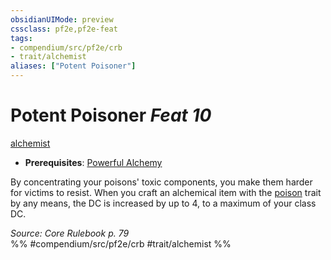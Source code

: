 ```yaml
---
obsidianUIMode: preview
cssclass: pf2e,pf2e-feat
tags:
- compendium/src/pf2e/crb
- trait/alchemist
aliases: ["Potent Poisoner"]
---
```

# Potent Poisoner  *Feat 10*  
[alchemist](/rules/traits/alchemist.md)  

- **Prerequisites**: [Powerful Alchemy](/compendium/feats/powerful-alchemy.md)

By concentrating your poisons' toxic components, you make them harder for victims to resist. When you craft an alchemical item with the [poison](/rules/traits/poison.md) trait by any means, the DC is increased by up to 4, to a maximum of your class DC.

*Source: Core Rulebook p. 79*  
%% #compendium/src/pf2e/crb #trait/alchemist %%
